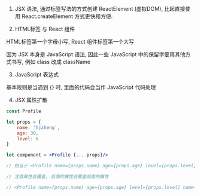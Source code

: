 1. JSX 语法, 通过标签写法的方式创建 ReactElement (虚拟DOM), 比起直接使用 React.createElement 方式更快和方便.

2. HTML标签 与 React 组件

HTML标签第一个字母小写, React 组件标签第一个大写

因为 JSX 本身是 JavaScript 语法, 因此一些 JavaScript 中的保留字要用其他方式书写, 例如 class 改成 className

3. JavaScript 表达式

基本规则是当遇到 {} 时, 里面的代码会当作 JavaScript 代码处理

4. JSX 属性扩散

```jsx
const Profile

let props = {
    name: 'hjzheng',
    age: 30,
    level: 6
}

let component = <Profile {... props}/>

// 相当于 <Profile name={props.name} age={props.age} level={props.level}/>

// 注意属性会覆盖, 后面的属性会覆盖前面的属性

// <Profile name={props.name} age={props.age} level={props.level} name='hurry'/>
```


